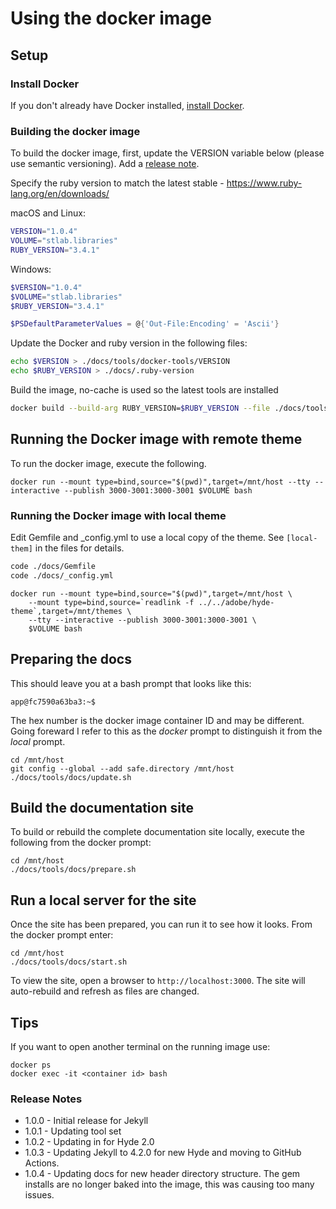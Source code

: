 # Using the docker image

## Setup

### Install Docker

If you don't already have Docker installed, [install Docker](https://docs.docker.com/get-docker/).

### Building the docker image

To build the docker image, first, update the VERSION variable below (please use semantic versioning). Add a [release note](#release-notes).

Specify the ruby version to match the latest stable - https://www.ruby-lang.org/en/downloads/

macOS and Linux:

```bash
VERSION="1.0.4"
VOLUME="stlab.libraries"
RUBY_VERSION="3.4.1"
```

Windows:

```powershell
$VERSION="1.0.4"
$VOLUME="stlab.libraries"
$RUBY_VERSION="3.4.1"

$PSDefaultParameterValues = @{'Out-File:Encoding' = 'Ascii'}
```

Update the Docker and ruby version in the following files:

```bash
echo $VERSION > ./docs/tools/docker-tools/VERSION
echo $RUBY_VERSION > ./docs/.ruby-version
```

Build the image, no-cache is used so the latest tools are installed

```bash
docker build --build-arg RUBY_VERSION=$RUBY_VERSION --file ./docs/tools/docker-tools/Dockerfile --tag $VOLUME . --no-cache
```

## Running the Docker image with remote theme

To run the docker image, execute the following.

```
docker run --mount type=bind,source="$(pwd)",target=/mnt/host --tty --interactive --publish 3000-3001:3000-3001 $VOLUME bash
```

### Running the Docker image with local theme

Edit Gemfile and _config.yml to use a local copy of the theme. See `[local-them]` in the files for details.

```bash
code ./docs/Gemfile
code ./docs/_config.yml
```

```
docker run --mount type=bind,source="$(pwd)",target=/mnt/host \
    --mount type=bind,source=`readlink -f ../../adobe/hyde-theme`,target=/mnt/themes \
    --tty --interactive --publish 3000-3001:3000-3001 \
    $VOLUME bash
```

## Preparing the docs

This should leave you at a bash prompt that looks like this:

```
app@fc7590a63ba3:~$
```

The hex number is the docker image container ID and may be different. Going foreward I refer to this as the _docker_ prompt to distinguish it from the _local_ prompt.

```
cd /mnt/host
git config --global --add safe.directory /mnt/host
./docs/tools/docs/update.sh
```

## Build the documentation site

To build or rebuild the complete documentation site locally, execute the following from the docker prompt:

```
cd /mnt/host
./docs/tools/docs/prepare.sh
```

## Run a local server for the site

Once the site has been prepared, you can run it to see how it looks. From the docker prompt enter:

```
cd /mnt/host
./docs/tools/docs/start.sh
```

To view the site, open a browser to `http://localhost:3000`. The site will auto-rebuild and refresh as files are changed.

## Tips

If you want to open another terminal on the running image use:

```
docker ps
docker exec -it <container id> bash
```

### Release Notes

- 1.0.0 - Initial release for Jekyll
- 1.0.1 - Updating tool set
- 1.0.2 - Updating in for Hyde 2.0
- 1.0.3 - Updating Jekyll to 4.2.0 for new Hyde and moving to GitHub Actions.
- 1.0.4 - Updating docs for new header directory structure. The gem installs are no longer baked into the image, this was causing too many issues.
